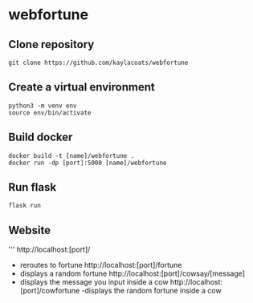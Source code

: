 # webfortune


## Clone repository
```
git clone https://github.com/kaylacoats/webfortune
```

## Create a virtual environment
```
python3 -m venv env
source env/bin/activate
```

## Build docker
```
docker build -t [name]/webfortune .
docker run -dp [port]:5000 [name]/webfortune
```

## Run flask
```
flask run
```

## Website
'''
http://localhost:[port]/
- reroutes to fortune
http://localhost:[port]/fortune
- displays a random fortune
http://localhost:[port]/cowsay/[message]
- displays the message you input inside a cow
http://localhost:[port]/cowfortune
-displays the random fortune inside a cow
```

